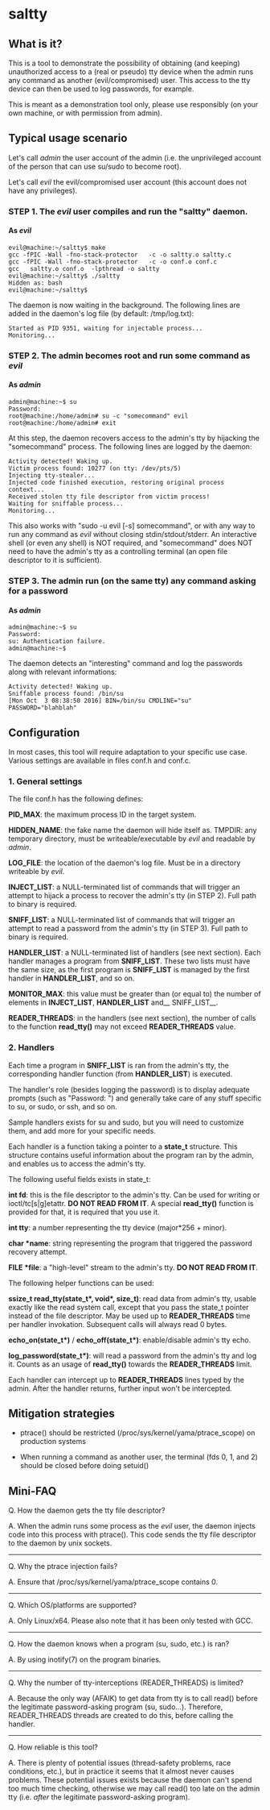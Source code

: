 # saltty

## What is it?

This is a tool to demonstrate the possibility of obtaining (and keeping)
unauthorized access to a (real or pseudo) tty device when the admin runs any
command as another (evil/compromised) user. This access to the tty device
can then be used to log passwords, for example.

This is meant as a demonstration tool only, please use responsibly (on your
own machine, or with permission from admin).

##  Typical usage scenario

Let's call _admin_ the user account of the admin (i.e. the unprivileged
account of the person that can use su/sudo to become root). 

Let's call _evil_ the evil/compromised user account (this account does not
have any privileges). 

### STEP 1. The _evil_ user compiles and run the "saltty" daemon.

#### As _evil_
```
evil@machine:~/saltty$ make
gcc -fPIC -Wall -fno-stack-protector   -c -o saltty.o saltty.c
gcc -fPIC -Wall -fno-stack-protector   -c -o conf.o conf.c
gcc   saltty.o conf.o  -lpthread -o saltty
evil@machine:~/saltty$ ./saltty
Hidden as: bash
evil@machine:~/saltty$
```

The daemon is now waiting in the background. The following lines are added
in the daemon's log file (by default: /tmp/log.txt): 

```
Started as PID 9351, waiting for injectable process...
Monitoring...
```

### STEP 2. The admin becomes root and run some command as _evil_

#### As _admin_
```
admin@machine:~$ su 
Password: 
root@machine:/home/admin# su -c "somecommand" evil
root@machine:/home/admin# exit
```

At this step, the daemon recovers access to the admin's tty by hijacking the
"somecommand" process. The following lines are logged by the daemon:
```
Activity detected! Waking up.
Victim process found: 10277 (on tty: /dev/pts/5)
Injecting tty-stealer...
Injected code finished execution, restoring original process context...
Received stolen tty file descriptor from victim process!
Waiting for sniffable process...
Monitoring...
```

This also works with "sudo -u evil [-s] somecommand", or with any way to run 
any command as _evil_ without closing stdin/stdout/stderr. An interactive
shell (or even any shell) is NOT required, and "somecommand" does NOT need
to have the admin's tty as a controlling terminal (an open file descriptor
to it is sufficient).

### STEP 3. The admin run (on the same tty) any command asking for a password

#### As _admin_
```
admin@machine:~$ su
Password:
su: Authentication failure.
admin@machine:~$ 
```

The daemon detects an "interesting" command and log the passwords along with
relevant informations:
```
Activity detected! Waking up.
Sniffable process found: /bin/su
[Mon Oct  3 08:38:50 2016] BIN=/bin/su CMDLINE="su" PASSWORD="blahblah"
```


## Configuration

In most cases, this tool will require adaptation to your specific use case.
Various settings are available in files conf.h and conf.c.

### 1. General settings

The file conf.h has the following defines: 

__PID_MAX__: the maximum process ID in the target system.

__HIDDEN_NAME__: the fake name the daemon will hide itself as.
TMPDIR: any temporary directory, must be writeable/executable by _evil_ and
readable by _admin_.

__LOG_FILE__: the location of the daemon's log file. Must be in a directory
writeable by _evil_.

__INJECT_LIST__: a NULL-terminated list of commands that will trigger an attempt
to hijack a process to recover the admin's tty (in STEP 2). Full path to
binary is required.

__SNIFF_LIST__: a NULL-terminated list of commands that will trigger an attempt
to read a password from the admin's tty (in STEP 3). Full path to binary is
required.

__HANDLER_LIST__: a NULL-terminated list of handlers (see next section). Each
handler manages a program from __SNIFF_LIST__. These two lists must have the
same size, as the first program is __SNIFF_LIST__ is managed by the first
handler in __HANDLER_LIST__, and so on.

__MONITOR_MAX__: this value must be greater than (or equal to) the number of
elements in __INJECT_LIST__, __HANDLER_LIST__ and__ SNIFF_LIST__.

__READER_THREADS__: in the handlers (see next section), the number of calls to
the function __read_tty()__ may not exceed __READER_THREADS__ value.

### 2. Handlers

Each time a program in __SNIFF_LIST__ is ran from the admin's tty, the
corresponding handler function (from __HANDLER_LIST__) is executed.

The handler's role (besides logging the password) is to display adequate
prompts (such as "Password: ") and generally take care of any stuff specific
to su, or sudo, or ssh, and so on.

Sample handlers exists for su and sudo, but you will need to customize them,
and add more for your specific needs.

Each handler is a function taking a pointer to a __state_t__ structure. This
structure contains useful information about the program ran by the admin,
and enables us to access the admin's tty.

The following useful fields exists in state_t: 

__int fd__: this is the file descriptor to the admin's tty. Can be used for
writing or ioctl/tc[s|g]etattr. __DO NOT READ FROM IT__. A special __read_tty()__
function is provided for that, it is required that you use it.

__int tty__: a number representing the tty device (major*256 + minor).

__char *name__: string representing the program that triggered the password
recovery attempt.

__FILE *file__: a "high-level" stream to the admin's tty. __DO NOT READ FROM IT__.

The following helper functions can be used: 

__ssize_t read_tty(state_t*, void*, size_t)__: read data from admin's tty,
usable exactly like the read system call, except that you pass the state_t
pointer instead of the file descriptor. May be used up to __READER_THREADS__
time per handler invokation. Subsequent calls will always read 0 bytes.

__echo_on(state_t*)__ / __echo_off(state_t*)__: enable/disable admin's tty echo.

__log_password(state_t*)__: will read a password from the admin's tty and log
it. Counts as an usage of __read_tty()__ towards the __READER_THREADS__ limit.

Each handler can intercept up to __READER_THREADS__ lines typed by the admin.
After the handler returns, further input won't be intercepted.


## Mitigation strategies

- ptrace() should be restricted (/proc/sys/kernel/yama/ptrace_scope) on
  production systems

- When running a command as another user, the terminal (fds 0, 1, and 2)
  should be closed before doing setuid()


## Mini-FAQ

Q. How the daemon gets the tty file descriptor?

A. When the admin runs some process as the _evil_ user, the daemon injects code into this process with ptrace(). This code sends the tty file descriptor to the daemon by unix sockets. 

---

Q. Why the ptrace injection fails?

A. Ensure that /proc/sys/kernel/yama/ptrace_scope contains 0.

---

Q. Which OS/platforms are supported?

A. Only Linux/x64. Please also note that it has been only tested with GCC.

---

Q. How the daemon knows when a program (su, sudo, etc.) is ran?

A. By using inotify(7) on the program binaries.

---

Q. Why the number of tty-interceptions (READER_THREADS) is limited?

A. Because the only way (AFAIK) to get data from tty is to call read()
before the legitimate password-asking program (su, sudo...). Therefore,
READER_THREADS threads are created to do this, before calling the handler.

---

Q. How reliable is this tool? 

A. There is plenty of potential issues (thread-safety problems, race
conditions, etc.), but in practice it seems that it almost never causes
problems. These potential issues exists because the daemon can't spend too
much time checking, otherwise we may call read() too late on the admin tty
(i.e. *after* the legitimate password-asking program).
